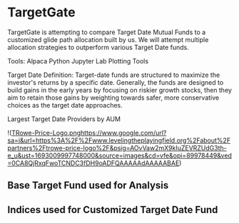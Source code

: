 # TargetGate

TargetGate is attempting to compare Target Date Mutual Funds to a customized glide path allocation built by us. We will attempt multiple allocation strategies to outperform various Target Date funds.

Tools:
Alpaca
Python
Jupyter Lab
Plotting Tools

Target Date Definition:
Target-date funds are structured to maximize the investor's returns by a specific date. Generally, the funds are designed to build gains in the early years by focusing on riskier growth stocks, then they aim to retain those gains by weighting towards safer, more conservative choices as the target date approaches.

Largest Target Date Providers by AUM

!([TRowe-Price-Logo.png](https://www.google.com/url?sa=i&url=https%3A%2F%2Fwww.levelingtheplayingfield.org%2Fabout%2Fpartners%2Ftrowe-price-logo%2F&psig=AOvVaw2mX9kIuZEVRZUdG3th-e_u&ust=1693009997748000&source=images&cd=vfe&opi=89978449&ved=0CA8QjRxqFwoTCNDC3fDH9oADFQAAAAAdAAAAABAE)https://www.google.com/url?sa=i&url=https%3A%2F%2Fwww.levelingtheplayingfield.org%2Fabout%2Fpartners%2Ftrowe-price-logo%2F&psig=AOvVaw2mX9kIuZEVRZUdG3th-e_u&ust=1693009997748000&source=images&cd=vfe&opi=89978449&ved=0CA8QjRxqFwoTCNDC3fDH9oADFQAAAAAdAAAAABAE)


## Base Target Fund used for Analysis


## Indices used for Customized Target Date Fund


## 
